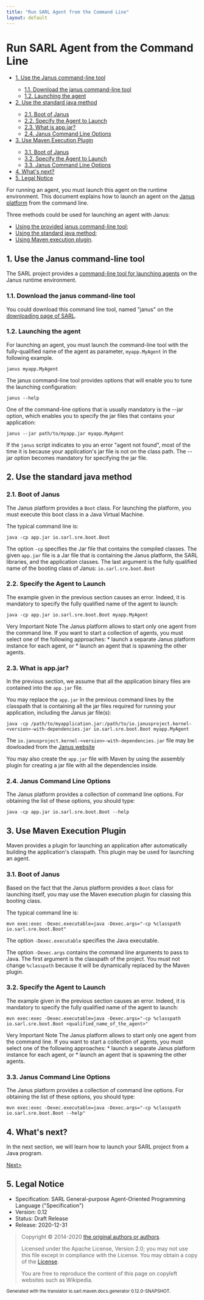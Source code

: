 ```yaml
---
title: "Run SARL Agent from the Command Line"
layout: default
---
```


# Run SARL Agent from the Command Line


<ul class="page_outline" id="page_outline">

<li><a href="#1-use-the-janus-command-line-tool">1. Use the Janus command-line tool</a></li>
<ul>
  <li><a href="#11-download-the-janus-command-line-tool">1.1. Download the janus command-line tool</a></li>
  <li><a href="#12-launching-the-agent">1.2. Launching the agent</a></li>
</ul>
<li><a href="#2-use-the-standard-java-method">2. Use the standard java method</a></li>
<ul>
  <li><a href="#21-boot-of-janus">2.1. Boot of Janus</a></li>
  <li><a href="#22-specify-the-agent-to-launch">2.2. Specify the Agent to Launch</a></li>
  <li><a href="#23-what-is-app-jar">2.3. What is app.jar?</a></li>
  <li><a href="#24-janus-command-line-options">2.4. Janus Command Line Options</a></li>
</ul>
<li><a href="#3-use-maven-execution-plugin">3. Use Maven Execution Plugin</a></li>
<ul>
  <li><a href="#31-boot-of-janus">3.1. Boot of Janus</a></li>
  <li><a href="#32-specify-the-agent-to-launch">3.2. Specify the Agent to Launch</a></li>
  <li><a href="#33-janus-command-line-options">3.3. Janus Command Line Options</a></li>
</ul>
<li><a href="#4-what-s-next">4. What's next?</a></li>
<li><a href="#5-legal-notice">5. Legal Notice</a></li>

</ul>


For running an agent, you must launch this agent on the runtime environment.
This document explains how to launch an agent on the
[Janus platform](http://www.janusproject.io) from the command line.

Three methods could be used for launching an agent with Janus:

* [Using the provided janus command-line tool](#1-use-the-janus-command-line-tool);
* [Using the standard java method](#2-use-the-standard-java-method);
* [Using Maven execution plugin](#3-use-maven-execution-plugin).



## 1. Use the Janus command-line tool

The SARL project provides a [command-line tool for launching agents](../tools/Janus.html) on the Janus runtime environment.


### 1.1. Download the janus command-line tool

You could download this command line tool, named "janus" on the [downloading page of SARL](http://www.sarl.io/download/index.html).

### 1.2. Launching the agent

For launching an agent, you must launch the command-line tool with the fully-qualified
name of the agent as parameter, `myapp.MyAgent` in the following example.


```text
janus myapp.MyAgent
```


The janus command-line tool provides options that will enable you to tune the launching configuration:

```text
janus --help
```


One of the command-line options that is usually mandatory is the --jar option, which enables you to specify the jar files that contains your application:

```text
janus --jar path/to/myapp.jar myapp.MyAgent
```


If the `janus` script indicates to you an error "agent not found", most of the time it is because your application's jar file is not on the class path.
The --jar option becomes mandatory for specifying the jar file.


## 2. Use the standard java method

### 2.1. Boot of Janus

The Janus platform provides a `Boot` class. For launching the platform, you must execute this
boot class in a Java Virtual Machine.

The typical command line is:

```text
java -cp app.jar io.sarl.sre.boot.Boot
```



The option `-cp` specifies the Jar file that contains
the compiled classes. The given `app.jar` file is a Jar file that is containing the Janus
platform, the SARL libraries, and the application classes.
The last argument is the fully qualified name of the booting class of Janus: `io.sarl.sre.boot.Boot`


### 2.2. Specify the Agent to Launch

The example given in the previous section causes an error. Indeed, it is mandatory to
specify the fully qualified name of the agent to launch:

```text
java -cp app.jar io.sarl.sre.boot.Boot myapp.MyAgent
```


<p markdown="1"><span class="label label-danger">Very Important Note</span> The Janus platform allows to start only one agent from the command line. If you want to start a collection of agents, you must select one of the following approaches:  * launch a separate Janus platform instance for each agent, or * launch an agent that is spawning the other agents.</p>


### 2.3. What is app.jar?

In the previous section, we assume that all the application binary files are
contained into the `app.jar` file.

You may replace the `app.jar` in the previous command lines by the classpath
that is containing all the jar files required for running your application, including
the Janus jar file(s):

```text
java -cp /path/to/myapplication.jar:/path/to/io.janusproject.kernel-<version>-with-dependencies.jar io.sarl.sre.boot.Boot myapp.MyAgent
```

The `io.janusproject.kernel-<version>-with-dependencies.jar` file may be dowloaded from the [Janus website](http://www.janusproject.io/)

You may also create the `app.jar` file with Maven by using the assembly plugin for creating a jar file with all the dependencies inside.


### 2.4. Janus Command Line Options

The Janus platform provides a collection of command line options.
For obtaining the list of these options, you should type:

```text
java -cp app.jar io.sarl.sre.boot.Boot --help
```


## 3. Use Maven Execution Plugin

Maven provides a plugin for launching an application after automatically building
the application's classpath. This plugin may be used for launching an agent.

### 3.1. Boot of Janus

Based on the fact that the Janus platform provides a `Boot` class for launching itself,
you may use the Maven execution plugin for classing this booting class.

The typical command line is:

```text
mvn exec:exec -Dexec.executable=java -Dexec.args="-cp %classpath io.sarl.sre.boot.Boot"
```



The option `-Dexec.executable` specifies the Java executable.

The option `-Dexec.args` contains the command line arguments to pass to Java.
The first argument is the classpath of the project. You must not change `%classpath` because it will be dynamically
replaced by the Maven plugin. 


### 3.2. Specify the Agent to Launch

The example given in the previous section causes an error.
Indeed, it is mandatory to specify the fully qualified name
of the agent to launch:

```text
mvn exec:exec -Dexec.executable=java -Dexec.args="-cp %classpath io.sarl.sre.boot.Boot <qualified_name_of_the_agent>"
```


<p markdown="1"><span class="label label-danger">Very Important Note</span> The Janus platform allows to start only one agent from the command line. If you want to start a collection of agents, you must select one of the following approaches:  * launch a separate Janus platform instance for each agent, or * launch an agent that is spawning the other agents.</p>


### 3.3. Janus Command Line Options

The Janus platform provides a collection of command line options.
For obtaining the list of these options, you should type:

```text
mvn exec:exec -Dexec.executable=java -Dexec.args="-cp %classpath io.sarl.sre.boot.Boot --help"
```



## 4. What's next?

In the next section, we will learn how to launch your SARL project from a Java program.

[Next>](./RunSARLAgentJava.html)


## 5. Legal Notice

* Specification: SARL General-purpose Agent-Oriented Programming Language ("Specification")
* Version: 0.12
* Status: Draft Release
* Release: 2020-12-31

> Copyright &copy; 2014-2020 [the original authors or authors](http://www.sarl.io/about/index.html).
>
> Licensed under the Apache License, Version 2.0;
> you may not use this file except in compliance with the License.
> You may obtain a copy of the [License](http://www.apache.org/licenses/LICENSE-2.0).
>
> You are free to reproduce the content of this page on copyleft websites such as Wikipedia.

<small>Generated with the translator io.sarl.maven.docs.generator 0.12.0-SNAPSHOT.</small>
